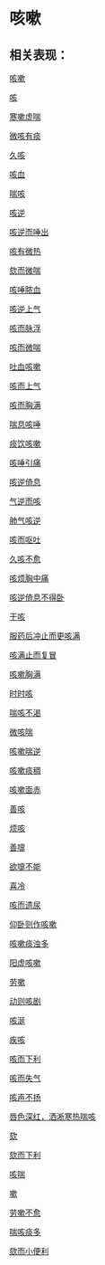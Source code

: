 # 咳嗽

## 相关表现：

[咳嗽](https://zuoye.gmzyh.com/search?key=咳嗽)
[咳](https://zuoye.gmzyh.com/search?key=咳)
[寒嗽虚喘](https://zuoye.gmzyh.com/search?key=寒嗽虚喘)
[微咳有痰](https://zuoye.gmzyh.com/search?key=微咳有痰)
[久咳](https://zuoye.gmzyh.com/search?key=久咳)
[咳血](https://zuoye.gmzyh.com/search?key=咳血)
[喘咳](https://zuoye.gmzyh.com/search?key=喘咳)
[咳逆](https://zuoye.gmzyh.com/search?key=咳逆)
[咳逆而唾出](https://zuoye.gmzyh.com/search?key=咳逆而唾出)
[咳有微热](https://zuoye.gmzyh.com/search?key=咳有微热)
[欬而微喘](https://zuoye.gmzyh.com/search?key=欬而微喘)
[咳唾脓血](https://zuoye.gmzyh.com/search?key=咳唾脓血)
[咳逆上气](https://zuoye.gmzyh.com/search?key=咳逆上气)
[咳而脉浮](https://zuoye.gmzyh.com/search?key=咳而脉浮)
[咳而微喘](https://zuoye.gmzyh.com/search?key=咳而微喘)
[吐血咳嗽](https://zuoye.gmzyh.com/search?key=吐血咳嗽)
[咳而上气](https://zuoye.gmzyh.com/search?key=咳而上气)
[咳而胸满](https://zuoye.gmzyh.com/search?key=咳而胸满)
[喘息咳唾](https://zuoye.gmzyh.com/search?key=喘息咳唾)
[痰饮咳嗽](https://zuoye.gmzyh.com/search?key=痰饮咳嗽)
[咳唾引痛](https://zuoye.gmzyh.com/search?key=咳唾引痛)
[咳逆倚息](https://zuoye.gmzyh.com/search?key=咳逆倚息)
[气逆而咳](https://zuoye.gmzyh.com/search?key=气逆而咳)
[肺气咳逆](https://zuoye.gmzyh.com/search?key=肺气咳逆)
[咳而呕吐](https://zuoye.gmzyh.com/search?key=咳而呕吐)
[久咳不愈](https://zuoye.gmzyh.com/search?key=久咳不愈)
[咳烦胸中痛](https://zuoye.gmzyh.com/search?key=咳烦胸中痛)
[咳逆倚息不得卧](https://zuoye.gmzyh.com/search?key=咳逆倚息不得卧)
[干咳](https://zuoye.gmzyh.com/search?key=干咳)
[服药后冲止而更咳满](https://zuoye.gmzyh.com/search?key=服药后冲止而更咳满)
[咳满止而复冒](https://zuoye.gmzyh.com/search?key=咳满止而复冒)
[咳嗽胸满](https://zuoye.gmzyh.com/search?key=咳嗽胸满)
[时时咳](https://zuoye.gmzyh.com/search?key=时时咳)
[喘咳不渴](https://zuoye.gmzyh.com/search?key=喘咳不渴)
[微咳喘](https://zuoye.gmzyh.com/search?key=微咳喘)
[咳嗽喘逆](https://zuoye.gmzyh.com/search?key=咳嗽喘逆)
[咳嗽痰稠](https://zuoye.gmzyh.com/search?key=咳嗽痰稠)
[咳嗽面赤](https://zuoye.gmzyh.com/search?key=咳嗽面赤)
[善咳](https://zuoye.gmzyh.com/search?key=善咳)
[烦咳](https://zuoye.gmzyh.com/search?key=烦咳)
[善嚏](https://zuoye.gmzyh.com/search?key=善嚏)
[欲嚏不能](https://zuoye.gmzyh.com/search?key=欲嚏不能)
[喜冷](https://zuoye.gmzyh.com/search?key=喜冷)
[咳而遗尿](https://zuoye.gmzyh.com/search?key=咳而遗尿)
[仰卧则作咳嗽](https://zuoye.gmzyh.com/search?key=仰卧则作咳嗽)
[咳嗽痰浊多](https://zuoye.gmzyh.com/search?key=咳嗽痰浊多)
[阳虚咳嗽](https://zuoye.gmzyh.com/search?key=阳虚咳嗽)
[劳嗽](https://zuoye.gmzyh.com/search?key=劳嗽)
[动则咳剧](https://zuoye.gmzyh.com/search?key=动则咳剧)
[咳涎](https://zuoye.gmzyh.com/search?key=咳涎)
[疾咳](https://zuoye.gmzyh.com/search?key=疾咳)
[咳而下利](https://zuoye.gmzyh.com/search?key=咳而下利)
[咳而失气](https://zuoye.gmzyh.com/search?key=咳而失气)
[咳声不扬](https://zuoye.gmzyh.com/search?key=咳声不扬)
[唇色深红，洒淅寒热喘咳](https://zuoye.gmzyh.com/search?key=唇色深红，洒淅寒热喘咳)
[欬](https://zuoye.gmzyh.com/search?key=欬)
[欬而下利](https://zuoye.gmzyh.com/search?key=欬而下利)
[咳喘](https://zuoye.gmzyh.com/search?key=咳喘)
[嗽](https://zuoye.gmzyh.com/search?key=嗽)
[劳嗽不愈](https://zuoye.gmzyh.com/search?key=劳嗽不愈)
[喘咳痰多](https://zuoye.gmzyh.com/search?key=喘咳痰多)
[欬而小便利](https://zuoye.gmzyh.com/search?key=欬而小便利)